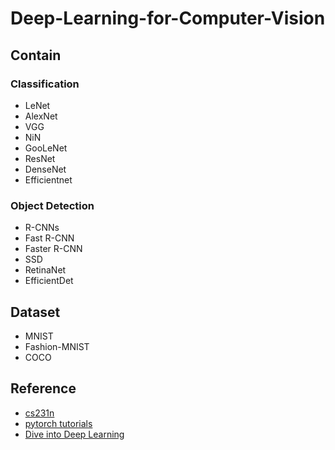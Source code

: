 # Deep-Learning-for-Computer-Vision
## Contain
### Classification
- LeNet
- AlexNet
- VGG
- NiN
- GooLeNet
- ResNet
- DenseNet
- Efficientnet

### Object Detection
- R-CNNs
- Fast R-CNN
- Faster R-CNN
- SSD
- RetinaNet
- EfficientDet

## Dataset
- MNIST
- Fashion-MNIST
- COCO

## Reference
- [cs231n](https://cs231n.github.io/convolutional-networks/)
- [pytorch tutorials](https://pytorch.org/tutorials/)
- [Dive into Deep Learning](https://d2l.ai/)